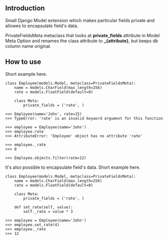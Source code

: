 Introduction
------------
Small Django Model extension which makes particular fields private and allowes to encapsulate field's data.

PrivateFieldsMeta metaclass that looks at **private_fields** attribute in Model Meta Option and renames the class attribute to **_{attribute}**, but keeps db column name original.

How to use
------------    
Short example here.
```
class Employee(models.Model, metaclass=PrivateFieldsMeta):
    name = models.CharField(max_length=256)
    rate = models.FloatField(default=0)
    
    class Meta:
        private_fields = ('rate', )

>>> Employee(name='John', rate=15)
>>> TypeError: 'rate' is an invalid keyword argument for this function

>>> employee = Employee(name='John')
>>> employee.rate
>>> AttributeError: 'Employee' object has no attribute 'rate'

>>> employee._rate
>>> 0

>>> Employee.objects.filter(rate=12)
```

It's also possible to encapsulate field's data.
Short example here.
```
class Employee(models.Model, metaclass=PrivateFieldsMeta):
    name = models.CharField(max_length=256)
    rate = models.FloatField(default=0)
    
    class Meta:
        private_fields = ('rate', )

    def set_rate(self, value):
        self._rate = value * 3
        
>>> employee = Employee(name='John')
>>> employee.set_rate(4)
>>> employee._rate
>>> 12
```
